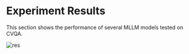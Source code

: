 # Experiment Results

This section shows the performance of several MLLM models tested on CVQA.

![res](images/img_res1.png)

